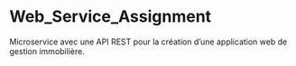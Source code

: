 # Web_Service_Assignment
 Microservice avec une API REST pour la création d’une application web de gestion immobilière.
